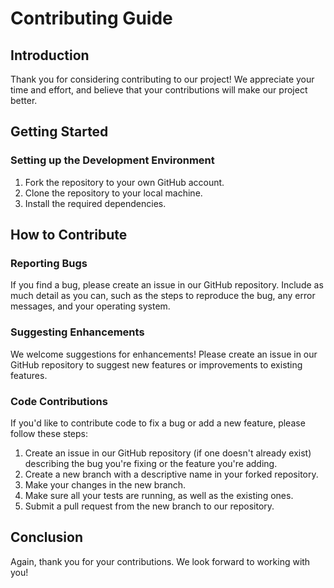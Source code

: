# Contributing Guide

## Introduction

Thank you for considering contributing to our project! We appreciate your time
and effort, and believe that your contributions will make our project better.

## Getting Started

### Setting up the Development Environment

1. Fork the repository to your own GitHub account.
2. Clone the repository to your local machine.
3. Install the required dependencies.

## How to Contribute

### Reporting Bugs

If you find a bug, please create an issue in our GitHub repository. Include as
much detail as you can, such as the steps to reproduce the bug, any error
messages, and your operating system.

### Suggesting Enhancements

We welcome suggestions for enhancements! Please create an issue in our GitHub
repository to suggest new features or improvements to existing features.

### Code Contributions

If you'd like to contribute code to fix a bug or add a new feature, please
follow these steps:

1. Create an issue in our GitHub repository (if one doesn't already exist)
describing the bug you're fixing or the feature you're adding.
2. Create a new branch with a descriptive name in your forked repository.
3. Make your changes in the new branch.
4. Make sure all your tests are running, as well as the existing ones.
4. Submit a pull request from the new branch to our repository.

## Conclusion

Again, thank you for your contributions. We look forward to working with you!
